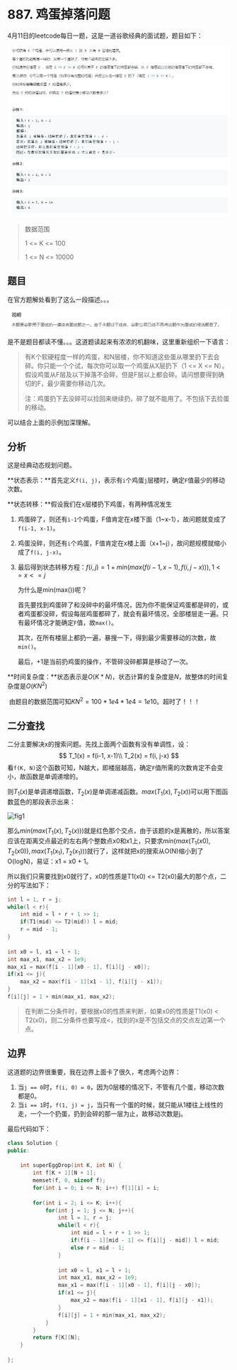 # 887. 鸡蛋掉落问题

4月11日的leetcode每日一题，这是一道谷歌经典的面试题，题目如下：

![1586657957154](../img/tijie/1586657957154.png)

> 数据范围
>
> 1 <= K <= 100
>
> 1 <= N <= 10000

## 题目

在官方题解处看到了这么一段描述。。。

![1586658061564](../img/tijie/1586658061564.png)

是不是题目都读不懂。。。这道题读起来有浓浓的机翻味，这里重新组织一下语言：

>  有K个软硬程度一样的鸡蛋，和N层楼，你不知道这些蛋从哪里扔下去会碎。你只能一个个试，每次你可以取一个鸡蛋从X层扔下（1 <= X <= N）。假设鸡蛋从F层及以下掉落不会碎，但是F层以上都会碎。请问想要得到确切的F，最少需要你移动几次。
>
> 注：鸡蛋扔下去没碎可以捡回来继续扔，碎了就不能用了。不包括下去捡蛋的移动。

可以结合上面的示例加深理解。

## 分析

这是经典动态规划问题。

**状态表示：**首先定义`f(i, j)`，表示有`i`个鸡蛋`j`层楼时，确定`F`值最少的移动次数。

**状态转移：**假设我们在x层楼扔下鸡蛋，有两种情况发生

 1. 鸡蛋碎了，则还有`i-1`个鸡蛋，F值肯定在x楼下面（1~x-1），故问题就变成了`f(i-1, x-1)`。

 2. 鸡蛋没碎，则还有`i`个鸡蛋，F值肯定在x楼上面（x+1~j），故问题规模就缩小成了`f(i, j-x)`。

 3. 最后得到状态转移方程：$f(i, j) = 1 + min(max(f(i - 1, x - 1), f(i, j - x))), 1<= x <= j$

    为什么是min(max())呢？

    首先要找到鸡蛋碎了和没碎中的最坏情况，因为你不能保证鸡蛋都是碎的，或者鸡蛋都没碎，假设每层鸡蛋都碎了，就会有最坏情况，全部楼层走一遍。只有最坏情况才能确定`F`值，故`max()`。

    其次，在所有楼层上都扔一遍，暴搜一下，得到最少需要移动的次数，故`min()`。

    最后，+1是当前扔鸡蛋的操作，不管碎没碎都算是移动了一次。

**时间复杂度：**状态表示是$O(K*N)$，状态计算的复杂度是$N$，故整体的时间复杂度是$O(KN^2)$

​			由题目的数据范围可知$KN^2 = 100 * 1e4 * 1e4 = 1e10​$。超时了！！！

## 二分查找

二分主要解决x的搜索问题。先找上面两个函数有没有单调性，设：
$$
T_1(x) = f(i-1, x-1)\\
T_2(x) = f(i, j-x)
$$
看`f(K, N)`这个函数可知，N越大，即楼层越高，确定`F`值所需的次数肯定不会变小，故函数是单调递增的。

则$T_1(x)​$是单调递增函数，$T_2(x)​$是单调递减函数。$max(T_1(x), T_2(x))​$可以用下图函数蓝色的那段表示出来：

![fig1](https://assets.leetcode-cn.com/solution-static/887_fig1.jpg)

那么$min(max(T_1(x), T_2(x)))$就是红色那个交点，由于该题的x是离散的，所以答案应该在距离交点最近的左右两个整数点x0和x1上，只要求$min(max(T_1(x0), T_2(x0)), max(T_1(x_1), T_2(x_1)))$就行了，这样就把x的搜索从O(N)缩小到了O(logN)，易证：x1 = x0 + 1。

所以我们只需要找到x0就行了，x0的性质是T1(x0) <= T2(x0)最大的那个点，二分的写法如下：

```cpp
int l = 1, r = j;
while(l < r){
    int mid = l + r + 1 >> 1;
    if(T1(mid) <= T2(mid)) l = mid;
    r = mid - 1;
}

int x0 = l, x1 = l + 1;
int max_x1, max_x2 = 1e9;
max_x1 = max(f[i - 1][x0 - 1], f[i][j - x0]);
if(x1 <= j){
    max_x2 = max(f[i - 1][x1 - 1], f[i][j - x1]);
}
f[i][j] = 1 + min(max_x1, max_x2);
```

>  在判断二分条件时，要根据x0的性质来判断，如果x0的性质是T1(x0) < T2(x0)，则二分条件也要写成<，找到的x是不包括交点的交点左边第一个点。

## 边界

这道题的边界很重要，我在边界上面卡了很久，考虑两个边界：

1. 当`j == 0`时，`f(i, 0) = 0`，因为0层楼的情况下，不管有几个蛋，移动次数都是0。
2. 当`i == 1`时，`f(1, j) = j`，当只有一个蛋的时候，就只能从1楼往上线性的走，一个一个扔蛋，扔到会碎的那一层为止，故移动次数是j。

最后代码如下：

```cpp
class Solution {
public:

    int superEggDrop(int K, int N) {
        int f[K + 1][N + 1];
        memset(f, 0, sizeof f);
        for(int i = 0; i <= N; i++) f[1][i] = i;

        for(int i = 2; i <= K; i++){
            for(int j = 1; j <= N; j++){
                int l = 1, r = j;
                while(l < r){
                    int mid = l + r + 1 >> 1;
                    if(f[i - 1][mid - 1] <= f[i][j - mid]) l = mid;
                    else r = mid - 1;
                }
                
                int x0 = l, x1 = l + 1;
                int max_x1, max_x2 = 1e9;
                max_x1 = max(f[i - 1][x0 - 1], f[i][j - x0]);
                if(x1 <= j){
                    max_x2 = max(f[i - 1][x1 - 1], f[i][j - x1]);
                }
                f[i][j] = 1 + min(max_x1, max_x2);
            }
        }
        return f[K][N];
    }
    
};

```










